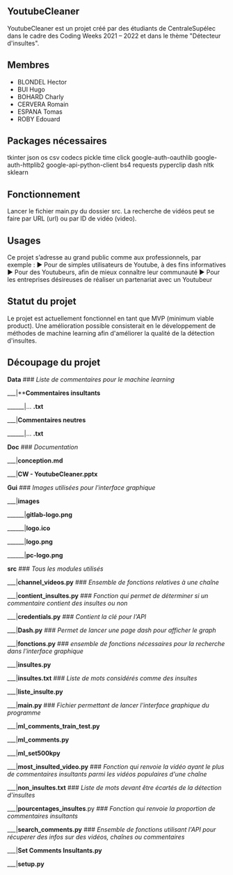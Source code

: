 ## YoutubeCleaner

YoutubeCleaner est un projet créé par des étudiants de CentraleSupélec dans le cadre des Coding Weeks 2021 – 2022 et dans le thème "Détecteur d'insultes".

## Membres

- BLONDEL Hector
- BUI Hugo
- BOHARD Charly
- CERVERA Romain
- ESPANA Tomas
- ROBY Edouard

## Packages nécessaires

tkinter
json
os
csv
codecs
pickle
time
click 
google-auth-oauthlib 
google-auth-httplib2 
google-api-python-client
bs4
requests
pyperclip
dash
nltk
sklearn

## Fonctionnement

Lancer le fichier main.py du dossier src.
La recherche de vidéos peut se faire par URL (url) ou par ID de vidéo (video).

## Usages

Ce projet s’adresse au grand public comme aux professionnels, par exemple :
► Pour de simples utilisateurs de Youtube, à des fins informatives
► Pour des Youtubeurs, afin de mieux connaître leur communauté
► Pour les entreprises désireuses de réaliser un partenariat avec un Youtubeur


## Statut du projet
Le projet est actuellement fonctionnel en tant que MVP (minimum viable product). Une amélioration possible consisterait en le développement de méthodes de machine learning afin d'améliorer la qualité de la détection d'insultes.

## Découpage du projet
**Data** ### _Liste de commentaires pour le machine learning_

___|****Commentaires insultants**

______|... **.txt**

___|**Commentaires neutres**

______|... **.txt**

**Doc** ###  _Documentation_

___|**conception.md**

___|**CW - YoutubeCleaner.pptx**

**Gui** ###        _Images utilisées pour l'interface graphique_

___|**images**

______|**gitlab-logo.png**

______|**logo.ico**

______|**logo.png**

______|**pc-logo.png**

**src**    ###    _Tous les modules utilisés_

___|**channel_videos.py**       ###   _Ensemble de fonctions relatives à une chaîne_

___|**contient_insultes.py**    ###   _Fonction qui permet de déterminer si un commentaire contient des insultes ou non_

___|**credentials.py**  ###   _Contient la clé pour l'API_

___|**Dash.py**   ###     _Permet de lancer une page dash pour afficher le graph_

___|**fonctions.py** ### _ensemble de fonctions nécessaires pour la recherche dans l'interface graphique_

___|**insultes.py**

___|**insultes.txt**       ###   _Liste de mots considérés comme des insultes_

___|**liste_insulte.py**

___|**main.py**  ###    _Fichier permettant de lancer l'interface graphique du programme_

___|**ml_comments_train_test.py**

___|**ml_comments.py**

___|**ml_set500kpy**

___|**most_insulted_video.py**   ###     _Fonction qui renvoie la vidéo ayant le plus de commentaires insultants parmi les vidéos populaires d'une chaîne_

___|**non_insultes.txt**     ###      _Liste de mots devant être écartés de la détection d'insultes_

___|**pourcentages_insultes**.py  ### _Fonction qui renvoie la proportion de commentaires insultants_

___|**search_comments.py**     ###    _Ensemble de fonctions utilisant l'API pour récuperer des infos sur des vidéos, chaînes ou commentaires_

___|**Set Comments Insultants.py**

___|**setup.py**
